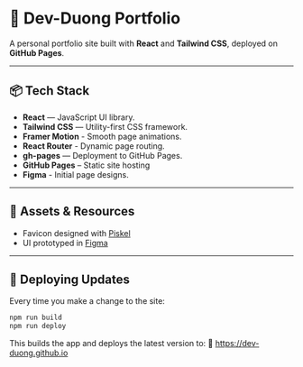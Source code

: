 # 🚀 Dev-Duong Portfolio

A personal portfolio site built with **React** and **Tailwind CSS**, deployed on **GitHub Pages**.

---

## 📦 Tech Stack

- **React** — JavaScript UI library.
- **Tailwind CSS** — Utility-first CSS framework.
- **Framer Motion** - Smooth page animations.
- **React Router** - Dynamic page routing.
- **gh-pages** — Deployment to GitHub Pages.
- **GitHub Pages** – Static site hosting
- **Figma** - Initial page designs.

---

## 🎨 Assets & Resources

- Favicon designed with [Piskel](https://www.piskelapp.com/)
- UI prototyped in [Figma](https://figma.com/)

---

## 🔄 Deploying Updates

Every time you make a change to the site:

```bash
npm run build
npm run deploy
```

This builds the app and deploys the latest version to:
🔗 https://dev-duong.github.io
